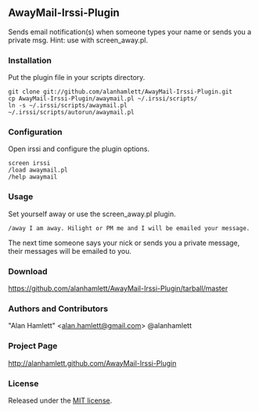 ## AwayMail-Irssi-Plugin
Sends email notification(s) when someone types your name or sends you a private msg. Hint: use with screen_away.pl.

### Installation
Put the plugin file in your scripts directory.

```
git clone git://github.com/alanhamlett/AwayMail-Irssi-Plugin.git
cp AwayMail-Irssi-Plugin/awaymail.pl ~/.irssi/scripts/
ln -s ~/.irssi/scripts/awaymail.pl ~/.irssi/scripts/autorun/awaymail.pl
```

### Configuration
Open irssi and configure the plugin options.

```
screen irssi
/load awaymail.pl
/help awaymail
```

### Usage
Set yourself away or use the screen_away.pl plugin.

```
/away I am away. Hilight or PM me and I will be emailed your message.
```

The next time someone says your nick or sends you a private message, their messages will be emailed to you.

### Download
<https://github.com/alanhamlett/AwayMail-Irssi-Plugin/tarball/master>

### Authors and Contributors
"Alan Hamlett" \<alan.hamlett@gmail.com> @alanhamlett

### Project Page
<http://alanhamlett.github.com/AwayMail-Irssi-Plugin>

### License
Released under the [MIT license](http://opensource.org/licenses/mit-license.php).
